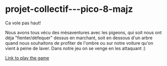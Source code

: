 # projet-collectif---pico-8-majz

Ca vole pas haut!

Nous avons tous vécu des mésaventures avec les pigeons, qui soit nous ont déja "fienter/défequer" dessus en marchant, soit en dessous d'un arbre quand nous souhaitons de profiter de l'ombre ou sur notre voiture qu'on vient à peine de  laver.
Dans notre jeu on se venge en les attaquant :)

[Link to play the game](https://www.lexaloffle.com/bbs/?tid=50255)
